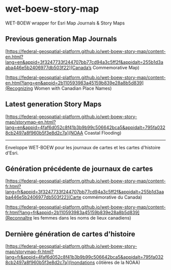 # wet-boew-story-map

WET-BOEW wrapper for Esri Map Journals & Story Maps

## Previous generation Map Journals

[https://federal-geospatial-platform.github.io/wet-boew-story-map/content-en.html?lang=en&appid=3f3247733f244707bb77cd94a3c5ff2f&appidalt=255b1d3aaba446e5b2406977db503f22](Canada’s Commemorative Map)

[https://federal-geospatial-platform.github.io/wet-boew-story-map/content-en.html?lang=en&appid=2b110593983a45159b839e28a8b5d839](Recognizing Women with Canadian Place Names)

## Latest generation Story Maps

[https://federal-geospatial-platform.github.io/wet-boew-story-map/storymap-en.html?lang=en&appid=4faf6d052c8f41b3b9b99c506642bca5&appidalt=795fa0328cb2497a8f960b5f3e8d2c7a](NOAA Coastal Flooding)

---

Enveloppe WET-BOEW pour les journaux de cartes et les cartes d'histoire d'Esri.

## Génération précédente de journaux de cartes

[https://federal-geospatial-platform.github.io/wet-boew-story-map/content-fr.html?lang=fr&appid=3f3247733f244707bb77cd94a3c5ff2f&appidalt=255b1d3aaba446e5b2406977db503f22](Carte commémorative du Canada)

[https://federal-geospatial-platform.github.io/wet-boew-story-map/content-fr.html?lang=fr&appid=2b110593983a45159b839e28a8b5d839](Reconnaître les femmes dans les noms de lieux canadiens)

## Dernière génération de cartes d'histoire

[https://federal-geospatial-platform.github.io/wet-boew-story-map/storymap-fr.html?lang=fr&appid=4faf6d052c8f41b3b9b99c506642bca5&appidalt=795fa0328cb2497a8f960b5f3e8d2c7a](Inondations côtières de la NOAA)
